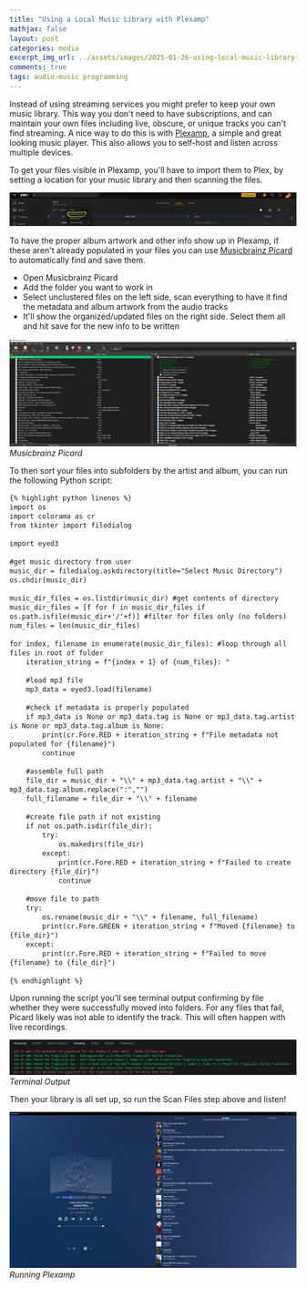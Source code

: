 ```yaml
---
title: "Using a Local Music Library with Plexamp"
mathjax: false
layout: post
categories: media
excerpt_img_url: ../assets/images/2025-01-26-using-local-music-library-with-plexamp/Plexamp.jpg
comments: true
tags: audio-music programming
---
```


Instead of using streaming services you might prefer to keep your own music library. This way you don't need to have subscriptions, and can maintain your own files including live, obscure, or unique tracks you can't find streaming. A nice way to do this is with [Plexamp](https://www.plex.tv/plexamp/), a simple and great looking music player. This also allows you to self-host and listen across multiple devices.

To get your files visible in Plexamp, you'll have to import them to Plex, by setting a location for your music library and then scanning the files.

![](/assets/images/2025-01-26-using-local-music-library-with-plexamp/Plex.jpg)

To have the proper album artwork and other info show up in Plexamp, if these aren't already populated in your files you can use [Musicbrainz Picard](https://picard.musicbrainz.org/) to automatically find and save them.

- Open Musicbrainz Picard
- Add the folder you want to work in
- Select unclustered files on the left side, scan everything to have it find the metadata and album artwork from the audio tracks
- It'll show the organized/updated files on the right side. Select them all and hit save for the new info to be written

![](/assets/images/2025-01-26-using-local-music-library-with-plexamp/Picard.jpg)
*Musicbrainz Picard*

To then sort your files into subfolders by the artist and album, you can run the following Python script:

    {% highlight python linenos %}
    import os
    import colorama as cr
    from tkinter import filedialog

    import eyed3

    #get music directory from user
    music_dir = filedialog.askdirectory(title="Select Music Directory")
    os.chdir(music_dir)

    music_dir_files = os.listdir(music_dir) #get contents of directory
    music_dir_files = [f for f in music_dir_files if os.path.isfile(music_dir+'/'+f)] #filter for files only (no folders)
    num_files = len(music_dir_files)

    for index, filename in enumerate(music_dir_files): #loop through all files in root of folder
        iteration_string = f"{index + 1} of {num_files}: "

        #load mp3 file
        mp3_data = eyed3.load(filename)    

        #check if metadata is properly populated
        if mp3_data is None or mp3_data.tag is None or mp3_data.tag.artist is None or mp3_data.tag.album is None:
            print(cr.Fore.RED + iteration_string + f"File metadata not populated for {filename}")        
            continue

        #assemble full path
        file_dir = music_dir + "\\" + mp3_data.tag.artist + "\\" + mp3_data.tag.album.replace(":","")
        full_filename = file_dir + "\\" + filename

        #create file path if not existing
        if not os.path.isdir(file_dir):
            try:
                os.makedirs(file_dir)
            except:
                print(cr.Fore.RED + iteration_string + f"Failed to create directory {file_dir}")
                continue

        #move file to path
        try:
            os.rename(music_dir + "\\" + filename, full_filename)
            print(cr.Fore.GREEN + iteration_string + f"Moved {filename} to {file_dir}")
        except:
            print(cr.Fore.RED + iteration_string + f"Failed to move {filename} to {file_dir}")

    {% endhighlight %}

Upon running the script you'll see terminal output confirming by file whether they were successfully moved into folders. For any files that fail, Picard likely was not able to identify the track. This will often happen with live recordings.

![](/assets/images/2025-01-26-using-local-music-library-with-plexamp/TerminalOutput.jpg)
*Terminal Output*

Then your library is all set up, so run the Scan Files step above and listen!

![](/assets/images/2025-01-26-using-local-music-library-with-plexamp/Plexamp.jpg)
*Running Plexamp*
















